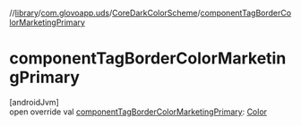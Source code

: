 //[library](../../../index.md)/[com.glovoapp.uds](../index.md)/[CoreDarkColorScheme](index.md)/[componentTagBorderColorMarketingPrimary](component-tag-border-color-marketing-primary.md)

# componentTagBorderColorMarketingPrimary

[androidJvm]\
open override val [componentTagBorderColorMarketingPrimary](component-tag-border-color-marketing-primary.md): [Color](https://developer.android.com/reference/kotlin/androidx/compose/ui/graphics/Color.html)
